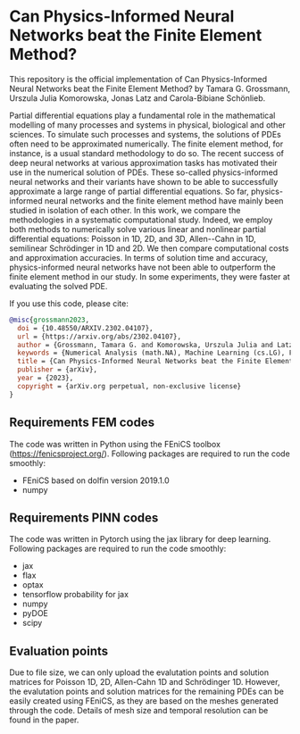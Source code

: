 # Can Physics-Informed Neural Networks beat the Finite Element Method?

This repository is the official implementation of Can Physics-Informed Neural Networks beat the Finite Element Method? by Tamara G. Grossmann, Urszula Julia Komorowska, Jonas Latz and Carola-Bibiane Schönlieb.

Partial differential equations play a fundamental role in the mathematical modelling of many processes and systems in physical, biological and other sciences. To simulate such processes and systems, the solutions of PDEs often need to be approximated numerically. The finite element method, for instance, is a usual standard methodology to do so. The recent success of deep neural networks at various approximation tasks has motivated their use in the numerical solution of PDEs. These so-called physics-informed neural networks and their variants have shown to be able to successfully approximate a large range of partial differential equations. So far, physics-informed neural networks and the finite element method have mainly been studied in isolation of each other. In this work, we compare the methodologies in a systematic computational study. Indeed, we employ both methods to numerically solve various linear and nonlinear partial differential equations: Poisson in 1D, 2D, and 3D, Allen--Cahn in 1D, semilinear Schrödinger in 1D and 2D.  We then compare computational costs and approximation accuracies. In terms of solution time and accuracy, physics-informed neural networks have not been able to outperform the finite element method in our study. In some experiments, they were faster at evaluating the solved PDE.

If you use this code, please cite:
```bibtex
@misc{grossmann2023,
  doi = {10.48550/ARXIV.2302.04107},
  url = {https://arxiv.org/abs/2302.04107},
  author = {Grossmann, Tamara G. and Komorowska, Urszula Julia and Latz, Jonas and Schönlieb, Carola-Bibiane},
  keywords = {Numerical Analysis (math.NA), Machine Learning (cs.LG), FOS: Mathematics, FOS: Mathematics, FOS: Computer and information sciences, FOS: Computer and information sciences},
  title = {Can Physics-Informed Neural Networks beat the Finite Element Method?},
  publisher = {arXiv},
  year = {2023},
  copyright = {arXiv.org perpetual, non-exclusive license}
}
```

## Requirements FEM codes

The code was written in Python using the FEniCS toolbox (https://fenicsproject.org/). Following packages are required to run the code smoothly:
- FEniCS based on dolfin version 2019.1.0
- numpy

## Requirements PINN codes

The code was written in Pytorch using the jax library for deep learning. Following packages are required to run the code smoothly:
- jax
- flax
- optax
- tensorflow probability for jax
- numpy
- pyDOE
- scipy

## Evaluation points

Due to file size, we can only upload the evalutation points and solution matrices for Poisson 1D, 2D, Allen-Cahn 1D and Schrödinger 1D. However, the evalutation points and solution matrices for the remaining PDEs can be easily created using FEniCS, as they are based on the meshes generated through the code. Details of mesh size and temporal resolution can be found in the paper. 

